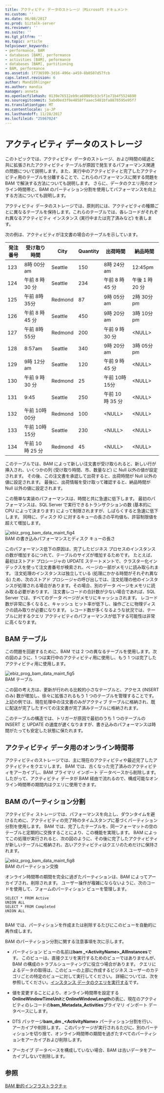 ```yaml
---
title: アクティビティ データのストレージ |Microsoft ドキュメント
ms.custom: ''
ms.date: 06/08/2017
ms.prod: biztalk-server
ms.reviewer: ''
ms.suite: ''
ms.tgt_pltfrm: ''
ms.topic: article
helpviewer_keywords:
- performance, BAM
- databases [BAM], performance
- activities [BAM], peformance
- databases [BAM], partitioning
- BAM, performance
ms.assetid: 1f736599-3d16-496e-a459-8b0507d57fcb
caps.latest.revision: 6
author: MandiOhlinger
ms.author: mandia
manager: anneta
ms.openlocfilehash: 0139e76512eb9ca60089cb3c5f1e71b4f5524690
ms.sourcegitcommit: 5abd0ed3f9e4858ffaaec5481bfa8878595e95f7
ms.translationtype: MT
ms.contentlocale: ja-JP
ms.lasthandoff: 11/28/2017
ms.locfileid: "25967024"
---
```

# <a name="activity-data-storage"></a>アクティビティ データのストレージ
このトピックでは、アクティビティ データのストレージ、および時間の経過と共に拡張されたアクティビティ テーブルが原因で発生するパフォーマンス関連の問題について説明します。また、実行中のアクティビティと完了したアクティビティ用のテーブルを分離することで、これらのパフォーマンスに関する問題を BAM で解決する方法についても説明します。 さらに、データのクエリ用のオンライン時間帯と、BAM のパーティション分割を使用してパフォーマンスを向上する方法についても説明します。  
  
 アクティビティ データのストレージでは、原則的には、アクティビティの種類ごとに異なるテーブルを保持します。これらのテーブルでは、各レコードがそれぞれ異なるアクティビティ インスタンス (実行中または完了済みなど) を表します。  
  
 次の例は、アクティビティが注文書の場合のテーブルを示しています。  
  
|発注番号|受け取り時間|City|Quantity|出荷時間|納品時間|  
|----------|--------------|----------|--------------|--------------|------------------|  
|123|8時 00分 am|Seattle|150|8時 24分 am|12:45pm|  
|124|午前 8 時 30 分|Seattle|234|午前 8 時 45 分|午後 1 時 20 分|  
|125|午前 8時 35分|Redmond|87|9時 05分 am|2時 30分 pm|  
|126|午前 8 時 45 分|Seattle|450|9時 20分 am|3時 10分 pm|  
|127|午前 8時 55分|Redmond|200|午前 9 時 30 分|\<NULL\>|  
|128|8:57am|Seattle|340|9時 20分 am|3時 05分 pm|  
|129|9時 12分 am|Seattle|120|午前 9 時 45 分|\<NULL\>|  
|130|午前 9 時 30 分|Redmond|25|午前 10時 15分|\<NULL\>|  
|131|9:45|Seattle|250|午前 10 時 35 分|\<NULL\>|  
|132|午前 10時 00分|Redmond|100|\<NULL\>|\<NULL\>|  
|133|午前 10時 15分|Seattle|230|\<NULL\>|\<NULL\>|  
|134|午前 10 時 25 分|Redmond|45|\<NULL\>|\<NULL\>|  
  
 このテーブルでは、BAM によって新しい注文書が受け取られると、新しい行が挿入され、いくつかの列 (受け取り時間、市、数量など) に Null 以外の値が設定されます。 その後、この注文書を承認して出荷すると、出荷時間が Null 以外の値に設定されます。 最後に、出荷情報を受け取って確認すると、納品時間が Null 以外の値に設定されます。  
  
 この簡単な実装のパフォーマンスは、時間と共に急速に低下します。 最初のパフォーマンスは、SQL Server で実行できるトランザクションの数 (基本的に CPU によって決まります) によって制限されますが、しばらくすると急速に低下します。 同時に、ディスク IO に対するキューの長さの平均値も、許容制限値を超えて増加します。  
  
 ![](../core/media/ebiz-prog-bam-data-maint-fig4.gif "ebiz_prog_bam_data_maint_fig4")  
BAM の書き込みパフォーマンスとディスク キューの長さ  
  
 このパフォーマンス低下の原因は、完了したビジネス プロセスのインスタンスの数が増加するにつれて、テーブルのサイズが増加するためです。 たとえば、最初はストアド プロシージャの UPDATE ステートメントで、クラスター化インデックスを使って注文書番号が検索され、ページの一部がメモリに読み取られます。 注文処理のインスタンスは独立している (処理にかかる時間がそれぞれ異なる) ため、次のストアド プロシージャの呼び出しでは、注文処理の他のインスタンスが処理される場合があります。その場合、別のデータ ページをメモリに読み取る必要があります。 注文書レコードの合計数が少ない場合であれば、SQL Server では、すべてのデータ ページがメモリにキャッシュされます。 レコード数が非常に多くなると、キャッシュ ヒット率が低下し、操作ごとに物理ディスクの読み取りが必要になります。 レコード数が多くなるような状況では、テーブルに対するクエリ アクティビティのパフォーマンスが低下する可能性は非常に高くなります。  
  
## <a name="bam-tables"></a>BAM テーブル  
 この問題を回避するために、BAM では 2 つの異なるテーブルを使用します。次の図のように、1 つは実行中のアクティビティ用に使用し、もう 1 つは完了したアクティビティ用に使用します。  
  
 ![](../core/media/ebiz-prog-bam-data-maint-fig5.gif "ebiz_prog_bam_data_maint_fig5")  
BAM テーブル  
  
 この図の考え方は、更新が行われる比較的小さなテーブルと、アクセス (INSERT のみ) 数が増加し、徐々に拡張されるもう 1 つのテーブルを管理することです。 上記の例では、現在処理中の注文書のみがアクティブ テーブルに格納され、既に配送が完了したすべての注文書が完了済みテーブルに格納されます。  
  
 このテーブルの構造では、トリガーが原因で最初のうち 1 つのテーブルの INSERT と UPDATE の速度が遅くなりますが、書き込みのパフォーマンスは時間がたっても安定した状態に保たれます。  
  
## <a name="online-window-for-activity-data"></a>アクティビティ データ用のオンライン時間帯  
 アクティビティのストレージでは、主に現在のアクティビティや最近完了したアクティビティをクエリします。 BAM では、古くなった完了済みのアクティビティをアーカイブし、BAM プライマリ インポート データベースから削除します。 したがって、アクティビティ データが BAM 経由で流れるので、構成可能なオンライン時間帯の期間内はクエリに使用できます。  
  
## <a name="bam-partitioning"></a>BAM のパーティション分割  
 アクティビティ ストレージでは、パフォーマンスを向上し、ダウンタイムを避けるために、アクティビティの完了時のタイムスタンプに基づくパーティション分割を使用します。 BAM では、完了したテーブルを、同一フォーマットの空のテーブルと定期的に交換することにより、この機能を実現します。 BAM によってこの処理が実行されると、次の図のように、その後に完了したアクティビティが新しいテーブルに格納され、古いアクティビティはクエリのためだけに保持されます。  
  
 ![](../core/media/ebiz-prog-bam-data-maint-fig8.gif "ebiz_prog_bam_data_maint_fig8")  
BAM のパーティション交換  
  
 オンライン時間帯の期間を完全に過ぎたパーティションは、BAM によってアーカイブされ、削除されます。 ユーザー操作が複雑にならないように、次のコードを使用して、フォームのパーティション ビューを管理します。  
  
```  
SELECT * FROM Active   
UNION ALL   
SELECT * FROM Completed   
UNION ALL  
  
```  
  
 BAM では、パーティションを作成または削除するたびにこのビューを自動的に再作成します。  
  
 BAM のパーティション分割に関する注意事項を次に示します。  
  
-   パーティション ビューの名前は**bam _\<ActivityName\>_AllInstances**です。 このビューは、直接クエリを実行するためのビューではありませんが、BAM の構成のトラブルシューティングに役立つ場合があります。 クエリによるデータの取得は、このビューの上部に作成するビジネス ユーザーのカテゴリごとの特定のビューに対して実行してください。 詳細については、次を参照してください。[インスタンス データのクエリを実行する](../core/querying-instance-data.md)です。  
  
-   値を変更することにより、オンライン時間帯を設定する**OnlineWindowTimeUnit**と**OnlineWindowLength**の表に、現在のアクティビティのレコードの**bam_Metadata_Activities**プライマリ インポート データベースにします。  
  
-   DTS パッケージ**bam_dm _\<ActivityName\>** パーティション分割を行い、アーカイブや削除します。 このパッケージが実行されるたびに、別のパーティションを切り捨て、オンライン時間帯の期間を過ぎたすべてのパーティションをアーカイブおよび削除します。  
  
-   アーカイブ データベースを構成していない場合、BAM は古いデータをアーカイブしないで削除します。  
  
## <a name="see-also"></a>参照  
 [BAM 動的インフラストラクチャ](../core/bam-dynamic-infrastructure.md)